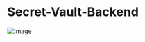# Secret-Vault-Backend
![image](https://user-images.githubusercontent.com/60029463/131047936-61b6ba45-4c97-4623-8143-5490d398c3bc.png)

